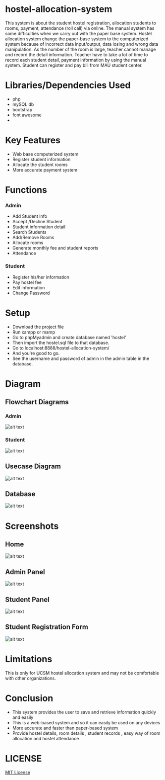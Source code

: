 # hostel-allocation-system
This system is about the student hostel registration, allocation students to rooms, payment, attendance (roll call) via online. The manual system has some difficulties when we carry out with the paper base system. Hostel allocation system change the paper-base system to the computerized system because of incorrect data input/output, data losing and wrong data manipulation. As the number of the room is large, teacher cannot manage and record the detail information. Teacher have to take a lot of time to record each student detail, payment information by using the manual system.  Student can register and pay bill from MAU student center.

# Libraries/Dependencies Used
- php
- mySQL db
- bootstrap
- font awesome 
- 

# Key Features
- Web base computerized system
- Register student information 
- Allocate the student rooms
- More accurate payment system

# Functions
### Admin
- Add Student Info
- Accept /Decline Student
- Student information detail
- Search Students
- Add/Remove Rooms
- Allocate rooms
- Generate monthly fee and student reports
- Attendance


### Student
- Register his/her information
- Pay hostel fee
- Edit information
- Change Password


# Setup
- Download the project file
- Run xampp or mamp 
- Go to phpMyadmin and create database named 'hostel'
- Then import the hostel.sql file to that database. 
- Go to localhost:8888/hostel-allocation-system/ 
- And you're good to go. 
- See the username and password of admin in the admin table in the database. 

# Diagram
## Flowchart Diagrams
### Admin 
![alt text](https://raw.githubusercontent.com/hanlinag/hostel-allocation-system/master/img/admin.png)

### Student
![alt text](https://raw.githubusercontent.com/hanlinag/hostel-allocation-system/master/img/student.png)


## Usecase Diagram
![alt text](https://raw.githubusercontent.com/hanlinag/hostel-allocation-system/master/img/usecase.png)

## Database
![alt text](https://raw.githubusercontent.com/hanlinag/hostel-allocation-system/master/img/database.pnge)

# Screenshots 
## Home 
![alt text](https://raw.githubusercontent.com/hanlinag/hostel-allocation-system/master/img/home.png)

## Admin Panel
![alt text](https://raw.githubusercontent.com/hanlinag/hostel-allocation-system/master/img/adminp.png)

## Student Panel
![alt text](https://raw.githubusercontent.com/hanlinag/hostel-allocation-system/master/img/studentp.png)

## Student Registration Form
![alt text](https://raw.githubusercontent.com/hanlinag/hostel-allocation-system/master/img/reg.png)

# Limitations
This is only for UCSM hostel allocation system and may not be comfortable with other organizations.

# Conclusion 
- This system provides the user to save and retrieve information quickly and easily
- This is a web-based system and so it can easily be used on any devices
- More accurate and faster than paper-based system
- Provide hostel details, room details , student records , easy way of room allocation and hostel attendance

# LICENSE
[MIT License](LICENSE)




